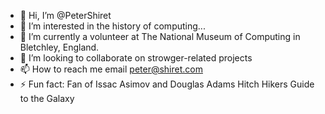 - 👋 Hi, I’m @PeterShiret
- 👀 I’m interested in the history of computing...
- 🌱 I’m currently a volunteer at The National Museum of Computing in Bletchley, England.
- 💞️ I’m looking to collaborate on strowger-related projects
- 📫 How to reach me email peter@shiret.com
- ⚡ Fun fact: Fan of Issac Asimov and Douglas Adams Hitch Hikers Guide to the Galaxy 

<!---
PeterShiret/PeterShiret is a ✨ special ✨ repository because its `README.md` (this file) appears on your GitHub profile.
You can click the Preview link to take a look at your changes.
--->
